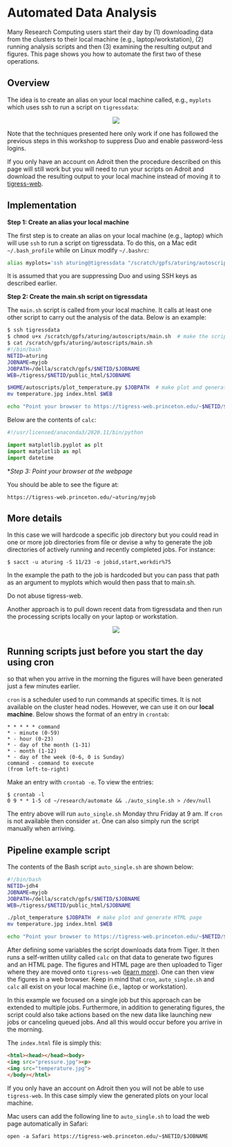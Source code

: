 # Automated Data Analysis

Many Research Computing users start their day by (1) downloading data from the clusters to their local machine (e.g., laptop/workstation), (2) running analysis scripts and then (3) examining the resulting output and figures. This page shows you how to automate the first two of these operations.

## Overview

The idea is to create an alias on your local machine called, e.g., `myplots` which uses ssh to run a script on `tigressdata`:

<center><img src="https://tigress-web.princeton.edu/~jdh4/automatic_data_analysis_tigressweb.png"></center>

Note that the techniques presented here only work if one has followed the previous steps in this workshop to suppress Duo and enable password-less logins.

If you only have an account on Adroit then the procedure described on this page will still work but you will need to run your scripts on Adroit and download the resulting output to your local machine instead of moving it to [tigress-web](https://researchcomputing.princeton.edu/support/knowledge-base/tigress-web).

## Implementation

**Step 1: Create an alias your local machine**

The first step is to create an alias on your local machine (e.g., laptop) which will use `ssh` to run a script on tigressdata. To do this, on a Mac edit `~/.bash_profile` while on Linux modify `~/.bashrc`:

```bash
alias myplots='ssh aturing@tigressdata "/scratch/gpfs/aturing/autoscripts/main.sh"'
```

It is assumed that you are suppressing Duo and using SSH keys as described earlier.

**Step 2: Create the main.sh script on tigressdata**

The `main.sh` script is called from your local machine. It calls at least one other script to carry out the analysis of the data. Below is an example:

```bash
$ ssh tigressdata
$ chmod u+x /scratch/gpfs/aturing/autoscripts/main.sh  # make the script executable
$ cat /scratch/gpfs/aturing/autoscripts/main.sh
#!/bin/bash
NETID=aturing
JOBNAME=myjob
JOBPATH=/della/scratch/gpfs/$NETID/$JOBNAME
WEB=/tigress/$NETID/public_html/$JOBNAME

$HOME/autoscripts/plot_temperature.py $JOBPATH  # make plot and generate HTML page
mv temperature.jpg index.html $WEB

echo "Point your browser to https://tigress-web.princeton.edu/~$NETID/$JOBNAME"
```

Below are the contents of `calc`:

```python
#!/usr/licensed/anaconda3/2020.11/bin/python

import matplotlib.pyplot as plt
import matplotlib as mpl
import datetime
```


**Step 3: Point your browser at the webpage*

You should be able to see the figure at:

```
https://tigress-web.princeton.edu/~aturing/myjob
```

## More details

In this case we will hardcode a specific job directory but you could read in one or more job directories from file or devise a why to generate the job directories of actively running and recently completed jobs. For instance:

```
$ sacct -u aturing -S 11/23 -o jobid,start,workdir%75
```

In the example the path to the job is hardcoded but you can pass that path as an argument to myplots which would then pass that to main.sh.

Do not abuse tigress-web.

Another approach is to pull down recent data from tigressdata and then run the processing scripts locally on your laptop or workstation.



<center><img src="https://tigress-web.princeton.edu/~jdh4/laptop_clock.png"></center>

## Running scripts just before you start the day using cron

so that when you arrive in the morning the figures will have been generated just a few minutes earlier.


`cron` is a scheduler used to run commands at specific times. It is not available on the cluster head nodes. However, we can use it on our **local machine**. Below shows the format of an entry in `crontab`:

```
* * * * * command
* - minute (0-59)
* - hour (0-23)
* - day of the month (1-31)
* - month (1-12)
* - day of the week (0-6, 0 is Sunday)
command - command to execute
(from left-to-right)
```

Make an entry with `crontab -e`. To view the entries:

```
$ crontab -l
0 9 * * 1-5 cd ~/research/automate && ./auto_single.sh > /dev/null
```

The entry above will run `auto_single.sh` Monday thru Friday at 9 am. If `cron` is not available then consider `at`. One can also simply run the script manually when arriving.

## Pipeline example script

The contents of the Bash script `auto_single.sh` are shown below:

```bash
#!/bin/bash
NETID=jdh4
JOBNAME=myjob
JOBPATH=/della/scratch/gpfs/$NETID/$JOBNAME
WEB=/tigress/$NETID/public_html/$JOBNAME

./plot_temperature $JOBPATH  # make plot and generate HTML page
mv temperature.jpg index.html $WEB

echo "Point your browser to https://tigress-web.princeton.edu/~$NETID/$JOBNAME"
```

After defining some variables the script downloads data from Tiger. It then runs a self-written utility called `calc` on that data to generate two figures and an HTML page. The figures and HTML page are then uploaded to Tiger where they are moved onto `tigress-web` ([learn more](https://researchcomputing.princeton.edu/tigress-web)). One can then view the figures in a web browser. Keep in mind that `cron`, `auto_single.sh` and `calc` all exist on your local machine (i.e., laptop or workstation).

In this example we focused on a single job but this approach can be extended to multiple jobs. Furthermore, in addition to generating figures, the script could also take actions based on the new data like launching new jobs or canceling queued jobs. And all this would occur before you arrive in the morning.

The `index.html` file is simply this:

```html
<html><head></head><body>
<img src="pressure.jpg"><p>
<img src="temperature.jpg">
</body></html>
```

If you only have an account on Adroit then you will not be able to use `tigress-web`. In this case simply view the generated plots on your local machine.

Mac users can add the following line to `auto_single.sh` to load the web page automatically in Safari:

```
open -a Safari https://tigress-web.princeton.edu/~$NETID/$JOBNAME
```
